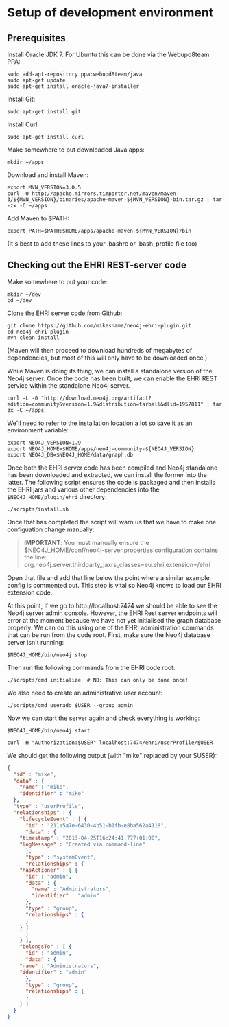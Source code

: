 # Setup of development environment

## Prerequisites

Install Oracle JDK 7. For Ubuntu this can be done via the Webupd8team PPA:

	sudo add-apt-repository ppa:webupd8team/java
	sudo apt-get update
	sudo apt-get install oracle-java7-installer 

Install Git:

	sudo apt-get install git

Install Curl:

	sudo apt-get install curl

Make somewhere to put downloaded Java apps:

	mkdir ~/apps

Download and install Maven:

	export MVN_VERSION=3.0.5
	curl -0 http://apache.mirrors.timporter.net/maven/maven-3/${MVN_VERSION}/binaries/apache-maven-${MVN_VERSION}-bin.tar.gz | tar -zx -C ~/apps

Add Maven to $PATH:

	export PATH=$PATH:$HOME/apps/apache-maven-${MVN_VERSION}/bin

(It's best to add these lines to your .bashrc or .bash_profile file too)


## Checking out the EHRI REST-server code

Make somewhere to put your code:

	mkdir ~/dev
	cd ~/dev

Clone the EHRI server code from Github:

	git clone https://github.com/mikesname/neo4j-ehri-plugin.git
	cd neo4j-ehri-plugin
	mvn clean install

(Maven will then proceed to download hundreds of megabytes of dependencies, but most of this will only have to be downloaded once.)

While Maven is doing its thing, we can install a standalone version of the Neo4j server. Once the code has been built, we can enable the EHRI REST service within the standalone Neo4j server.

	curl -L -0 "http://download.neo4j.org/artifact?edition=community&version=1.9&distribution=tarball&dlid=1957811" | tar zx -C ~/apps
	
We'll need to refer to the installation location a lot so save it as an environment variable:

	export NEO4J_VERSION=1.9
	export NEO4J_HOME=$HOME/apps/neo4j-community-${NEO4J_VERSION}
	export NEO4J_DB=$NEO4J_HOME/data/graph.db

Once both the EHRI server code has been compiled and Neo4j standalone has been downloaded and extracted, we can install the former into the latter. The following script ensures the code is packaged and then installs the EHRI jars and
various other dependencies into the `$NEO4J_HOME/plugin/ehri` directory:

	./scripts/install.sh

Once that has completed the script will warn us that we have to make one configuation change manually:

> **IMPORTANT**: You must manually ensure the $NEO4J_HOME/conf/neo4j-server.properties configuration contains the line:
>   org.neo4j.server.thirdparty_jaxrs_classes=eu.ehri.extension=/ehri

Open that file and add that line below the point where a similar example config is commented out. This step is vital so Neo4j knows to load our EHRI extension code.

At this point, if we go to http://localhost:7474 we should be able to see the Neo4j server admin console. However, the EHRI Rest server endpoints will error at the moment because we have not yet initialised the graph database properly. We can do this using one of the EHRI administration commands that can be run from the code root. First, make sure the Neo4j database server isn't running:

	$NEO4J_HOME/bin/neo4j stop

Then run the following commands from the EHRI code root:

	./scripts/cmd initialize  # NB: This can only be done once!

We also need to create an administrative user account:

	./scripts/cmd useradd $USER --group admin

Now we can start the server again and check everything is working:

	$NEO4J_HOME/bin/neo4j start

	curl -H "Authorization:$USER" localhost:7474/ehri/userProfile/$USER

We should get the following output (with "mike" replaced by your $USER):

```json
{
  "id" : "mike",
  "data" : {
    "name" : "mike",
    "identifier" : "mike"
  },
  "type" : "userProfile",
  "relationships" : {
    "lifecycleEvent" : [ {
      "id" : "211a5a7e-6430-4b51-b1fb-e8ba562a4118",
      "data" : {
    "timestamp" : "2013-04-25T16:24:41.777+01:00",
    "logMessage" : "Created via command-line"
      },
      "type" : "systemEvent",
      "relationships" : {
    "hasActioner" : [ {
      "id" : "admin",
      "data" : {
        "name" : "Administrators",
        "identifier" : "admin"
      },
      "type" : "group",
      "relationships" : {
      }
    } ]
      }
    } ],
    "belongsTo" : [ {
      "id" : "admin",
      "data" : {
    "name" : "Administrators",
    "identifier" : "admin"
      },
      "type" : "group",
      "relationships" : {
      }
    } ]
  }
}
```